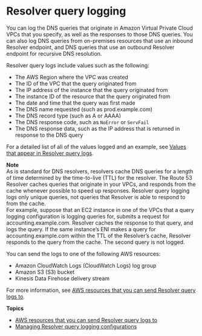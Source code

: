 # Resolver query logging<a name="resolver-query-logs"></a>

You can log the DNS queries that originate in Amazon Virtual Private Cloud VPCs that you specify, as well as the responses to those DNS queries\. You can also log DNS queries from on\-premises resources that use an inbound Resolver endpoint, and DNS queries that use an outbound Resolver endpoint for recursive DNS resolution\.

Resolver query logs include values such as the following:
+ The AWS Region where the VPC was created
+ The ID of the VPC that the query originated from
+ The IP address of the instance that the query originated from
+ The instance ID of the resource that the query originated from
+ The date and time that the query was first made
+ The DNS name requested \(such as prod\.example\.com\)
+ The DNS record type \(such as A or AAAA\)
+ The DNS response code, such as `NoError` or `ServFail`
+ The DNS response data, such as the IP address that is returned in response to the DNS query

For a detailed list of all of the values logged and an example, see [Values that appear in Resolver query logs](resolver-query-logs-format.md)\.

**Note**  
As is standard for DNS resolvers, resolvers cache DNS queries for a length of time determined by the time\-to\-live \(TTL\) for the resolver\. The Route 53 Resolver caches queries that originate in your VPCs, and responds from the cache whenever possible to speed up responses\. Resolver query logging logs only unique queries, not queries that Resolver is able to respond to from the cache\.  
For example, suppose that an EC2 instance in one of the VPCs that a query logging configuration is logging queries for, submits a request for accounting\.example\.com\. Resolver caches the response to that query, and logs the query\. If the same instance’s ENI makes a query for accounting\.example\.com within the TTL of the Resolver’s cache, Resolver responds to the query from the cache\. The second query is not logged\.

You can send the logs to one of the following AWS resources: 
+ Amazon CloudWatch Logs \(CloudWatch Logs\) log group
+ Amazon S3 \(S3\) bucket
+ Kinesis Data Firehose delivery stream

For more information, see [AWS resources that you can send Resolver query logs to](resolver-query-logs-choosing-target-resource.md)\.

**Topics**
+ [AWS resources that you can send Resolver query logs to](resolver-query-logs-choosing-target-resource.md)
+ [Managing Resolver query logging configurations](resolver-query-logging-configurations-managing.md)